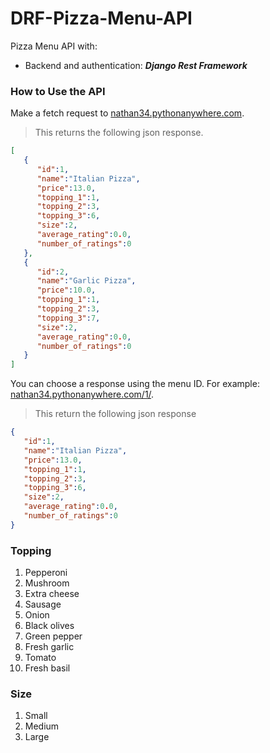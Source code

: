 # DRF-Pizza-Menu-API

Pizza Menu API with:
- Backend and authentication: ***Django Rest Framework***

### How to Use the API

Make a fetch request to [nathan34.pythonanywhere.com](http://nathan34.pythonanywhere.com/).

> This returns the following json response.
```json wrap
[
   {
      "id":1,
      "name":"Italian Pizza",
      "price":13.0,
      "topping_1":1,
      "topping_2":3,
      "topping_3":6,
      "size":2,
      "average_rating":0.0,
      "number_of_ratings":0
   },
   {
      "id":2,
      "name":"Garlic Pizza",
      "price":10.0,
      "topping_1":1,
      "topping_2":3,
      "topping_3":7,
      "size":2,
      "average_rating":0.0,
      "number_of_ratings":0
   }
]
```

You can choose a response using the menu ID.
For example: [nathan34.pythonanywhere.com/1/](http://nathan34.pythonanywhere.com/1/).

>This return the following json response
```json wrap
{
   "id":1,
   "name":"Italian Pizza",
   "price":13.0,
   "topping_1":1,
   "topping_2":3,
   "topping_3":6,
   "size":2,
   "average_rating":0.0,
   "number_of_ratings":0
}
```

### Topping
1. Pepperoni
2. Mushroom
3. Extra cheese
4. Sausage
5. Onion
6. Black olives
7. Green pepper
8. Fresh garlic
9. Tomato
10. Fresh basil

### Size
1. Small
2. Medium
3. Large

